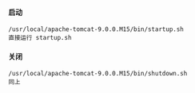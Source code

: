 #### 启动
```
/usr/local/apache-tomcat-9.0.0.M15/bin/startup.sh
直接运行 startup.sh
```
#### 关闭
```
/usr/local/apache-tomcat-9.0.0.M15/bin/shutdown.sh
同上
```

